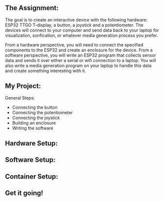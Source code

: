## The Assignment: 
The goal is to create an interactive device with the following hardware: ESP32 TTGO T-display, a button, a joystick and a potentiometer. The devices will connect to your computer and send data back to your laptop for visualization, sonfication, or whatever media generation process you prefer.

From a hardware perspective, you will need to connect the specified components to the ESP32 and create an enclosure for the device. From a software perspective, you will write an ESP32 program that collects sensor data and sends it over either a serial or wifi connection to a laptop. You will also write a media generation program on your laptop to handle this data and create something interesting with it.

## My Project:

General Steps:
- Connecting the button
- Connecting the potentiometer
- Connecting the joystick
- Building an enclosure
- Writing the software


## Hardware Setup:


## Software Setup:

## Container Setup:

## Get it going!





